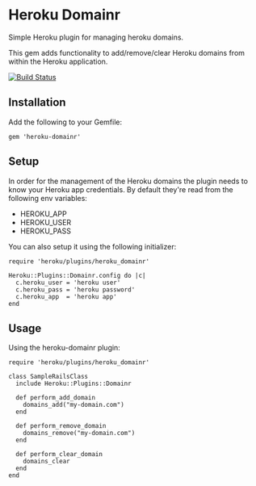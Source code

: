Heroku Domainr
==============

Simple Heroku plugin for managing heroku domains.

This gem adds functionality to add/remove/clear Heroku domains from within the Heroku application.

[![Build Status](https://secure.travis-ci.org/managr/heroku-domainr.png)](http://travis-ci.org/managr/heroku-domainr)

## Installation

Add the following to your Gemfile:

    gem 'heroku-domainr'

## Setup

In order for the management of the Heroku domains the plugin needs to know your Heroku app credentials. By default they're read from the following env variables:

- HEROKU_APP
- HEROKU_USER
- HEROKU_PASS

You can also setup it using the following initializer:

    require 'heroku/plugins/heroku_domainr'

    Heroku::Plugins::Domainr.config do |c|
      c.heroku_user = 'heroku user'
      c.heroku_pass = 'heroku password'
      c.heroku_app  = 'heroku app'
    end


## Usage

Using the heroku-domainr plugin:

    require 'heroku/plugins/heroku_domainr'

    class SampleRailsClass
      include Heroku::Plugins::Domainr

      def perform_add_domain
        domains_add("my-domain.com")
      end

      def perform_remove_domain
        domains_remove("my-domain.com")
      end

      def perform_clear_domain
        domains_clear
      end
    end
